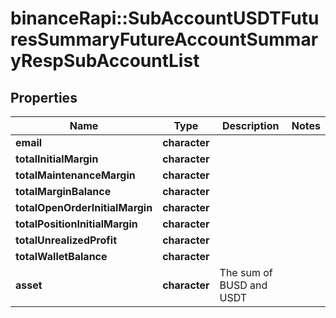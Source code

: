 # binanceRapi::SubAccountUSDTFuturesSummaryFutureAccountSummaryRespSubAccountList


## Properties
Name | Type | Description | Notes
------------ | ------------- | ------------- | -------------
**email** | **character** |  | 
**totalInitialMargin** | **character** |  | 
**totalMaintenanceMargin** | **character** |  | 
**totalMarginBalance** | **character** |  | 
**totalOpenOrderInitialMargin** | **character** |  | 
**totalPositionInitialMargin** | **character** |  | 
**totalUnrealizedProfit** | **character** |  | 
**totalWalletBalance** | **character** |  | 
**asset** | **character** | The sum of BUSD and USDT | 



